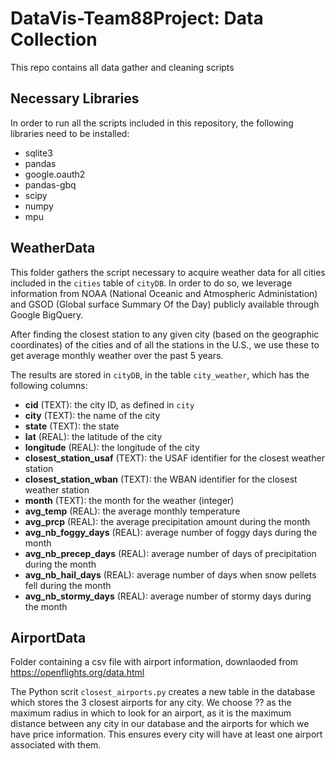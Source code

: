 # DataVis-Team88Project: Data Collection
This repo contains all data gather and cleaning scripts

## Necessary Libraries
In order to run all the scripts included in this repository, the following libraries need
to be installed:
* sqlite3
* pandas
* google.oauth2
* pandas-gbq
* scipy
* numpy
* mpu

## WeatherData

This folder gathers the script necessary to acquire weather data for all cities included
in the `cities` table of `cityDB`. In order to do so, we leverage information from NOAA
(National Oceanic and Atmospheric Administation) and GSOD (Global surface Summary Of the Day)
publicly available through Google BigQuery.

After finding the closest station to any given city (based on the geographic coordinates) of
the cities and of all the stations in the U.S., we use these to get average monthly weather
over the past 5 years.

The results are stored in `cityDB`, in the table `city_weather`, which has the following
columns:
* **cid** (TEXT): the city ID, as defined in `city`
* **city** (TEXT): the name of the city
* **state** (TEXT): the state
* **lat** (REAL): the latitude of the city
* **longitude** (REAL): the longitude of the city
* **closest_station_usaf** (TEXT): the USAF identifier for the closest weather station
* **closest_station_wban** (TEXT): the WBAN identifier for the closest weather station
* **month** (TEXT): the month for the weather (integer)
* **avg_temp** (REAL): the average monthly temperature
* **avg_prcp** (REAL): the average precipitation amount during the month
* **avg_nb_foggy_days** (REAL): average number of foggy days during the month
* **avg_nb_precep_days** (REAL): average number of days of precipitation during the month
* **avg_nb_hail_days** (REAL): average number of days when snow pellets fell during the month
* **avg_nb_stormy_days** (REAL): average number of stormy days during the month

## AirportData

Folder containing a csv file with airport information,
downlaoded from https://openflights.org/data.html

The Python scrit `closest_airports.py` creates a new table
in the database which stores the 3 closest airports for any city. We choose
?? as the maximum radius in which to look for an airport, as it is the maximum
distance between any city in our database and the airports for which we have price information.
This ensures every city will have at least one airport associated with them.